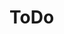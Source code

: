 # ToDo
  <!--
  # DONE
  - Add error handling
  - update styling
    - for active and cliked nav elements
    - make mobile friendly
      - hide nav elements on mobile
      - set nav to top
  - document code
  - create readme
  -->
